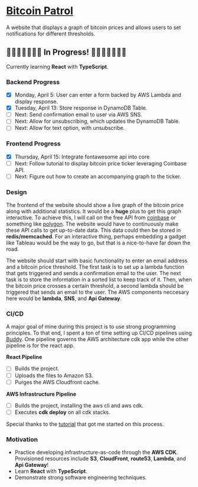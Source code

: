 # [Bitcoin Patrol](https://bitcoin-patrol.com)

A website that displays a graph of bitcoin prices and allows users to set notifications for different thresholds. 

## 🚧🚧🚧🚧🚧🚧🚧 In Progress! 🚧🚧🚧🚧🚧🚧🚧
Currently learning **React** with **TypeScript**.

### Backend Progress
  - [x] Monday, April 5: User can enter a form backed by AWS Lambda and display response.
  - [x] Tuesday, April 13: Store response in DynamoDB Table. 
  - [ ] Next: Send confirmation email to user via AWS SNS.
  - [ ] Next: Allow for unsubscribing, which updates the DynamoDB Table.
  - [ ] Next: Allow for text option, with unsubscribe.

### Frontend Progress
  - [x] Thursday, April 15: Integrate fontawesome api into core
  - [ ] Next: Follow tutorial to display bitcoin price ticker leveraging Coinbase API.
  - [ ] Next: Figure out how to create an accompanying graph to the ticker.

### Design

The frontend of the website should show a live graph of the bitcoin price along with additional statistics. It would be a **huge** plus to get this graph interactive. To achieve this, I will call on the free API from [coinbase](https://developers.coinbase.com/) or something like [polygon](https://polygon.io). The website would have to continuously make these API calls to get up-to-date data. This data could then be stored in **redis/memcached**. For an interactive thing, perhaps embedding a gadget like Tableau would be the way to go, but that is a nice-to-have far down the road.

The website should start with basic functionality to enter an email address and a bitcoin price threshold. The first task is to set up a lambda function that gets triggered and sends a confirmation email to the user. The next task is to store the information in a sorted list to keep track of it. Then, when the bitcoin price crosses a certain threshold, a second lambda should be triggered that sends an email to the user. The AWS components neccesary here would be **lambda**, **SNS**, and **Api Gateway**.

### CI/CD

A major goal of mine during this project is to use strong programming principles. To that end, I spent a ton of time setting up CI/CD pipelines using [Buddy](https://app.buddy.works/). One pipeline governs the AWS architecture cdk app while the other pipeline is for the react app.

**React Pipeline**

  - [ ] Builds the project.
  - [ ] Uploads the files to Amazon S3.
  - [ ] Purges the AWS Cloudfront cache. 

**AWS Infrastructure Pipeline**

  - [ ] Builds the project, installing the aws cli and aws cdk.
  - [ ] Executes **cdk deploy** on all cdk stacks.

Special thanks to the [tutorial](https://medium.com/avmconsulting-blog/how-to-deploy-a-react-app-on-aws-using-the-aws-cdk-d7970033950f) that got me started on this process.

### Motivation 

  - Practice developing infrastructure-as-code through the **AWS CDK**. Provisioned resources include **S3**, **CloudFront**, **route53**, **Lambda**, and **Api Gateway**!
  - Learn **React** with **TypeScript**.
  - Demonstrate strong software engineering techniques. 
